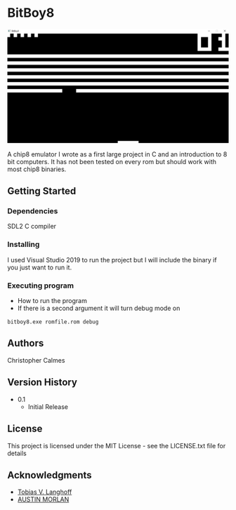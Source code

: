 # BitBoy8

![Alt text](screenshot.JPG?raw=true "Title")


A chip8 emulator I wrote as a first large project in C and an introduction to 8 bit computers. It has not been tested on every rom but should work with most chip8 binaries. 

## Getting Started

### Dependencies

SDL2
C compiler

### Installing

I used Visual Studio 2019 to run the project but I will include the binary if you just want to run it. 

### Executing program

* How to run the program
* If there is a second argument it will turn debug mode on
```
bitboy8.exe romfile.rom debug
```


## Authors

Christopher Calmes 

## Version History
* 0.1
    * Initial Release

## License

This project is licensed under the MIT License - see the LICENSE.txt file for details

## Acknowledgments
* [Tobias V. Langhoff](https://tobiasvl.github.io/blog/write-a-chip-8-emulator/)
* [AUSTIN MORLAN](https://austinmorlan.com/posts/chip8_emulator/)
